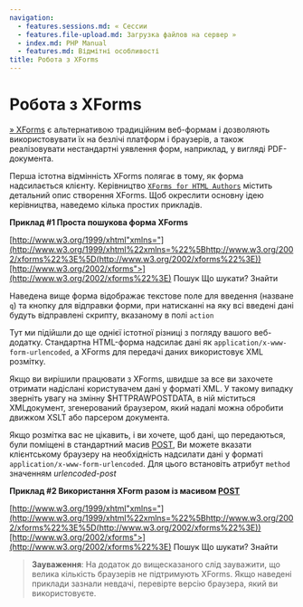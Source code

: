 ```yaml
---
navigation:
  - features.sessions.md: « Сессии
  - features.file-upload.md: Загрузка файлов на сервер »
  - index.md: PHP Manual
  - features.md: Відмітні особливості
title: Робота з XForms
---
```

# Робота з XForms

[» XForms](http://www.w3.org/MarkUp/Forms/) є альтернативою традиційним веб-формам і дозволяють використовувати їх на безлічі платформ і браузерів, а також реалізовувати нестандартні уявлення форм, наприклад, у вигляді PDF-документа.

Перша істотна відмінність XForms полягає в тому, як форма надсилається клієнту. Керівництво [`XForms for HTML Authors`](http://www.w3.org/MarkUp/Forms/2003/xforms-for-html-authors.md) містить детальний опис створення XForms. Щоб окреслити основну ідею керівництва, наведемо кілька простих прикладів.

**Приклад #1 Проста пошукова форма XForms**

[http://www.w3.org/1999/xhtml"xmlns="](http://www.w3.org/1999/xhtml%22xmlns=%22%5Bhttp://www.w3.org/2002/xforms%22%3E%5D(http://www.w3.org/2002/xforms%22%3E))[http://www.w3.org/2002/xforms">](http://www.w3.org/2002/xforms%22%3E) Пошук Що шукати? Знайти

Наведена вище форма відображає текстове поле для введення (назване `q`) та кнопку для відправки форми, при натисканні на яку всі введені дані будуть відправлені скрипту, вказаному в полі `action`

Тут ми підійшли до ще однієї істотної різниці з погляду вашого веб-додатку. Стандартна HTML-форма надсилає дані як `application/x-www-form-urlencoded`, а XForms для передачі даних використовує XML розмітку.

Якщо ви вирішили працювати з XForms, швидше за все ви захочете отримати надіслані користувачем дані у форматі XML. У такому випадку зверніть увагу на змінну $HTTPRAWPOSTDATA, в ній міститься XMLдокумент, згенерований браузером, який надалі можна обробити движком XSLT або парсером документа.

Якщо розмітка вас не цікавить, і ви хочете, щоб дані, що передаються, були поміщені в стандартний масив [POST](reserved.variables.post.md), Ви можете вказати клієнтському браузеру на необхідність надсилати дані у форматі `application/x-www-form-urlencoded`. Для цього встановіть атрибут `method` значенням *urlencoded-post*

**Приклад #2 Використання XForm разом із масивом [POST](reserved.variables.post.md)**

[http://www.w3.org/1999/xhtml"xmlns="](http://www.w3.org/1999/xhtml%22xmlns=%22%5Bhttp://www.w3.org/2002/xforms%22%3E%5D(http://www.w3.org/2002/xforms%22%3E))[http://www.w3.org/2002/xforms">](http://www.w3.org/2002/xforms%22%3E) Пошук Що шукати? Знайти

> **Зауваження**: На додаток до вищесказаного слід зауважити, що велика кількість браузерів не підтримують XForms. Якщо наведені приклади зазнали невдачі, перевірте версію браузера, який ви використовуєте.
